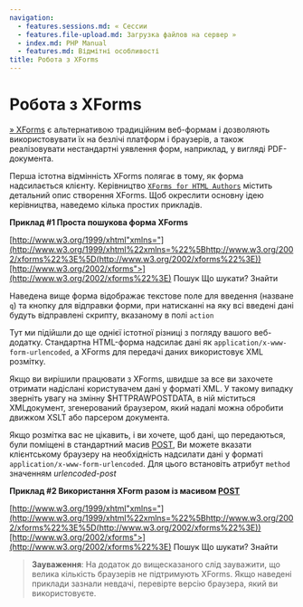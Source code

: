 ```yaml
---
navigation:
  - features.sessions.md: « Сессии
  - features.file-upload.md: Загрузка файлов на сервер »
  - index.md: PHP Manual
  - features.md: Відмітні особливості
title: Робота з XForms
---
```

# Робота з XForms

[» XForms](http://www.w3.org/MarkUp/Forms/) є альтернативою традиційним веб-формам і дозволяють використовувати їх на безлічі платформ і браузерів, а також реалізовувати нестандартні уявлення форм, наприклад, у вигляді PDF-документа.

Перша істотна відмінність XForms полягає в тому, як форма надсилається клієнту. Керівництво [`XForms for HTML Authors`](http://www.w3.org/MarkUp/Forms/2003/xforms-for-html-authors.md) містить детальний опис створення XForms. Щоб окреслити основну ідею керівництва, наведемо кілька простих прикладів.

**Приклад #1 Проста пошукова форма XForms**

[http://www.w3.org/1999/xhtml"xmlns="](http://www.w3.org/1999/xhtml%22xmlns=%22%5Bhttp://www.w3.org/2002/xforms%22%3E%5D(http://www.w3.org/2002/xforms%22%3E))[http://www.w3.org/2002/xforms">](http://www.w3.org/2002/xforms%22%3E) Пошук Що шукати? Знайти

Наведена вище форма відображає текстове поле для введення (назване `q`) та кнопку для відправки форми, при натисканні на яку всі введені дані будуть відправлені скрипту, вказаному в полі `action`

Тут ми підійшли до ще однієї істотної різниці з погляду вашого веб-додатку. Стандартна HTML-форма надсилає дані як `application/x-www-form-urlencoded`, а XForms для передачі даних використовує XML розмітку.

Якщо ви вирішили працювати з XForms, швидше за все ви захочете отримати надіслані користувачем дані у форматі XML. У такому випадку зверніть увагу на змінну $HTTPRAWPOSTDATA, в ній міститься XMLдокумент, згенерований браузером, який надалі можна обробити движком XSLT або парсером документа.

Якщо розмітка вас не цікавить, і ви хочете, щоб дані, що передаються, були поміщені в стандартний масив [POST](reserved.variables.post.md), Ви можете вказати клієнтському браузеру на необхідність надсилати дані у форматі `application/x-www-form-urlencoded`. Для цього встановіть атрибут `method` значенням *urlencoded-post*

**Приклад #2 Використання XForm разом із масивом [POST](reserved.variables.post.md)**

[http://www.w3.org/1999/xhtml"xmlns="](http://www.w3.org/1999/xhtml%22xmlns=%22%5Bhttp://www.w3.org/2002/xforms%22%3E%5D(http://www.w3.org/2002/xforms%22%3E))[http://www.w3.org/2002/xforms">](http://www.w3.org/2002/xforms%22%3E) Пошук Що шукати? Знайти

> **Зауваження**: На додаток до вищесказаного слід зауважити, що велика кількість браузерів не підтримують XForms. Якщо наведені приклади зазнали невдачі, перевірте версію браузера, який ви використовуєте.
